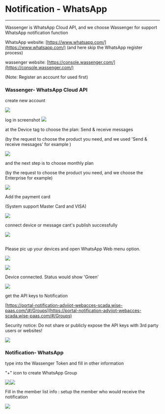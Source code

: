 # Notification - WhatsApp

---

Wassenger is WhatsApp Cloud API, and we choose Wassenger for support WhatsApp notification function

WhatsApp website: [https://www.whatsapp.com/](https://www.whatsapp.com/)    \(and here skip the WhatsApp register process\)

wassenger website: [https://console.wassenger.com/](https://console.wassenger.com/)

\(Note: Register an account for used first\)

### Wassenger- WhatsApp Cloud API

create new account

![](/assets/createnewaccount.png)

log in screenshot ![](/assets/Device_authorization1.png)

at the Device tag to choose the plan: Send & receive messages

\(by the request to choose the product you need, and we used 'Send & receive messages'  for example \)

![](/assets/pickuptheproduct.png)

and the next step is to choose monthly plan

\(by the request to choose the product you need, and we choose the Enterprise for example\)

![](/assets/monthlyplan.png)

Add the payment card

\(System support Master Card and VISA\)

![](/assets/addpaymentcard.png)

connect device or message cant's publish successfully

![](/assets/Devicepairing.png)

## 

Please pic up your devices and open WhatsApp Web menu option.

![](/assets/QRcode.png)

![](/assets/deviceauthority1.png)

Device connected. Status would show 'Green'

![](/assets/device_status.png)

get the API keys to Notification

[https://portal-notification-adviiot-webacces-scada.wise-paas.com/\#/Groups](https://portal-notification-adviiot-webacces-scada.wise-paas.com/#/Groups)

Security notice: Do not share or publicly expose the API keys with 3rd party users or websites!

![](/assets/API_key.png)

### Notification- WhatsApp

type into the Wassenger Token and fill in other information

"+" icon to create WhatsApp Group

![](/assets/notification2.png)![](/assets/notification5.png)

Fill in the  member list info : setup the member who would receive the notification

![](/assets/newmember1.png)

